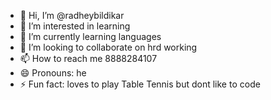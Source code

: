 - 👋 Hi, I’m @radheybildikar
- 👀 I’m interested in learning
- 🌱 I’m currently learning languages
- 💞️ I’m looking to collaborate on hrd working
- 📫 How to reach me 8888284107
- 😄 Pronouns: he
- ⚡ Fun fact: loves to play Table Tennis but dont like to code

<!---
radheybildikar/radheybildikar is a ✨ special ✨ repository because its `README.md` (this file) appears on your GitHub profile.
You can click the Preview link to take a look at your changes.
--->
